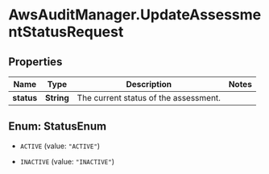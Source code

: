 # AwsAuditManager.UpdateAssessmentStatusRequest

## Properties

Name | Type | Description | Notes
------------ | ------------- | ------------- | -------------
**status** | **String** |  The current status of the assessment.  | 



## Enum: StatusEnum


* `ACTIVE` (value: `"ACTIVE"`)

* `INACTIVE` (value: `"INACTIVE"`)




